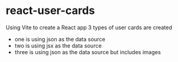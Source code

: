 # react-user-cards

Using Vite to create a React app
3 types of user cards are created
- one is using json as the data source
- two is using jsx as the data source
- three is using json as the data source but includes images
